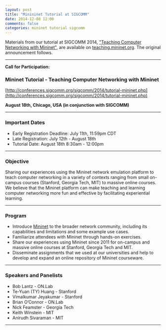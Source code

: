 ```yaml
---
layout: post
title: "Minininet Tutorial at SIGCOMM"
date: 2014-12-08 12:00
comments: false
categories: mininet tutorial sigcomm
---
```

Materials from our tutorial at SIGCOMM 2014,
["Teaching Computer Networking with Mininet"](http://conferences.sigcomm.org/sigcomm/2014/tutorial-mininet.php), are available on
[teaching.mininet.org](http://teaching.mininet.org).
The original announcement follows.

---

**Call for Participation:**

### Mininet Tutorial - Teaching Computer Networking with Mininet

[http://conferences.sigcomm.org/sigcomm/2014/tutorial-mininet.php](http://conferences.sigcomm.org/sigcomm/2014/tutorial-mininet.php)

**August 18th, Chicago, USA (in conjunction with SIGCOMM)**

---

### Important Dates

* Early Registration Deadline: July 11th, 11:59pm CDT
* Late Registration: July 12th - August 18th
* Tutorial Date: August 18th 8:30am - 12:00pm

---

### Objective

Sharing our experiences using the Mininet network
emulation platform to teach computer networking in a variety of
contexts ranging from small on-campus courses (Stanford, Georgia Tech,
MIT) to massive online courses. We believe that the Mininet platform
can make teaching and learning computer networking more fun and
effective by facilitating experiential learning.

---

### Program

* Introduce [Mininet](http://mininet.org) to the broader network community, including its capabilities and limitations and some example use cases.
* Familiarize attendees with Mininet through hands-on exercises.
* Share our experiences using Mininet since 2011 for on-campus and massive online courses at Stanford, Georgia Tech and MIT.
* Disseminate assignments that we used at our universities and help to develop and expand an online repository of Mininet courseware.

---

### Speakers and Panelists

- Bob Lantz - ON.Lab
- Te-Yuan (TY) Huang - Stanford
- Vimalkumar Jeyakumar - Stanford
- Brian O’Connor - ON.Lab
- Nick Feamster - Georgia Tech
- Keith Winstein - MIT
- Anirudh Sivaraman - MIT

---
